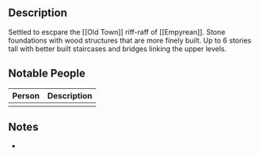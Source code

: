 ## Description
Settled to escpare the [[Old Town]] riff-raff of [[Empyrean]]. Stone foundations with wood structures that are more finely built. Up to 6 stories tall with better built staircases and bridges linking the upper levels.

## Notable People
| Person | Description |
| ------ | ----------- |
|        |             |

## Notes
* 